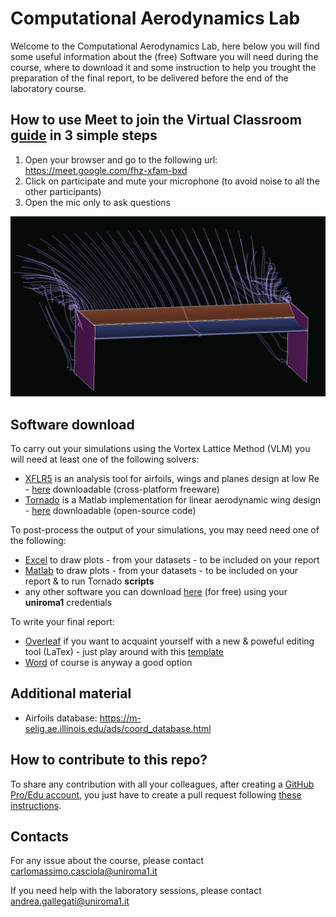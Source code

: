 # Computational Aerodynamics Lab

Welcome to the Computational Aerodynamics Lab, here below you will find some useful information about the (free) Software you will need during the course, where to download it and some instruction to help you trought the preparation of the final report, to be delivered before the end of the laboratory course.

## How to use Meet to join the Virtual Classroom [guide](lecture-notes/HowToUseMeetToJoinVirtualClassroom.pdf) in 3 simple steps

1. Open your browser and go to the following url: <https://meet.google.com/fhz-xfam-bxd>
1. Click on participate and mute your microphone (to avoid noise to all the other participants)
1. Open the mic only to ask questions

![alt text](https://github.com/andreagalle/labcalaero-20/blob/master/doc/gallery/DRS-closed.jpg)

## Software download

To carry out your simulations using the Vortex Lattice Method (VLM) you will need at least one of the following solvers:

* [XFLR5](http://www.xflr5.tech/xflr5.htm) is an analysis tool for airfoils, wings and planes design at low Re - [here](https://sourceforge.net/projects/xflr5/files/) downloadable (cross-platform freeware)
* [Tornado](http://tornado.redhammer.se) is a Matlab implementation for linear aerodynamic wing design - [here](http://tornado.redhammer.se/index.php/download) downloadable (open-source code)

To post-process the output of your simulations, you may need need one of the following:

* [Excel](https://www.uniroma1.it/it/pagina/microsoft-office-studenti-e-personale-sapienza) to draw plots - from your datasets - to be included on your report
* [Matlab](https://it.mathworks.com/academia/tah-portal/sapienza-universita-di-roma-40576534.html) to draw plots - from your datasets - to be included on your report & to run Tornado **scripts**
* any other software you can download [here](https://www.uniroma1.it/it/pagina/software-gratuito) (for free) using your **uniroma1** credentials

To write your final report:

* [Overleaf](https://www.overleaf.com) if you want to acquaint yourself with a new & poweful editing tool (LaTex) - just play around with this [template](http://www.ingaero.uniroma1.it/attachments/079_Template_Elaborato_Finale_BAER_2019_latex.zip) 
* [Word](https://www.uniroma1.it/it/pagina/microsoft-office-studenti-e-personale-sapienza) of course is anyway a good option

## Additional material

* Airfoils database: <https://m-selig.ae.illinois.edu/ads/coord_database.html>

## How to contribute to this repo?

To share any contribution with all your colleagues, after creating a [GitHub Pro/Edu account](https://education.github.com/discount_requests/new), you just have to create a pull request following [these instructions]( https://help.github.com/en/articles/creating-a-pull-request-from-a-fork).

## Contacts

For any issue about the course, please contact <carlomassimo.casciola@uniroma1.it>

If you need help with the laboratory sessions, please contact <andrea.gallegati@uniroma1.it>
